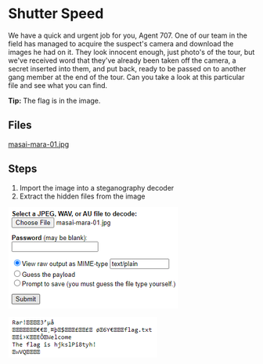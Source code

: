 # Shutter Speed
We have a quick and urgent job for you, Agent 707. One of our team in the field has managed to acquire the suspect's camera and download the images he had on it. They look innocent enough, just photo's of the tour, but we've received word that they've already been taken off the camera, a secret inserted into them, and put back, ready to be passed on to another gang member at the end of the tour. Can you take a look at this particular file and see what you can find.

**Tip:** The flag is in the image.

## Files
[masai-mara-01.jpg](assets/files/masai-mara-01.jpg)

## Steps
1. Import the image into a steganography decoder
1. Extract the hidden files from the image

![imported file](/assets/screenshots/fn-04-ShutterSpeed/step-1.png)

![hidden text file](/assets/screenshots/fn-04-ShutterSpeed/step-2.png)